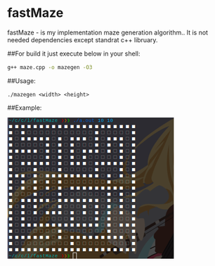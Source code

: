 # fastMaze
fastMaze - is my implementation maze generation algorithm..
It is not needed dependencies except standrat c++ libruary.

##For build it just execute below in your shell:

```sh
g++ maze.cpp -o mazegen -O3
```

##Usage:

```
./mazegen <width> <height>
```
##Example:

![](img1.png)